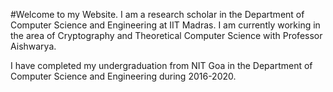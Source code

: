 #Welcome to my Website.
I am a research scholar in the Department of Computer Science and Engineering at IIT Madras. I am currently working in the area of Cryptography and Theoretical Computer Science with Professor Aishwarya. 

I have completed my undergraduation from NIT Goa in the Department of Computer Science and Engineering during 2016-2020.



